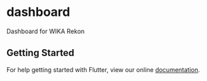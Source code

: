 # dashboard

Dashboard for WIKA Rekon

## Getting Started

For help getting started with Flutter, view our online
[documentation](https://flutter.io/).
